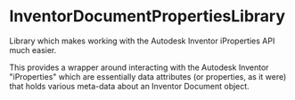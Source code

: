 InventorDocumentPropertiesLibrary
=================================

Library which makes working with the Autodesk Inventor iProperties API much easier.

This provides a wrapper around interacting with the Autodesk Inventor "iProperties" which are essentially data attributes (or properties, as it were) that holds various meta-data about an Inventor Document object.
